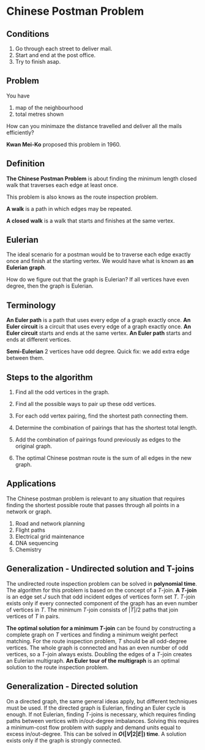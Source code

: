 # Chinese Postman Problem

## Conditions

1. Go through each street to deliver mail.
2. Start and end at the post office.
3. Try to finish asap.

## Problem

You have

1. map of the neighbourhood
2. total metres shown

How can you minimaze the distance travelled and
deliver all the mails efficiently?

**Kwan Mei-Ko** proposed this problem in 1960.

## Definition

**The Chinese Postman Problem** is about finding
the minimum length closed walk that traverses
each edge at least once.

This problem is also knows as the route inspection
problem.

**A walk** is a path in which edges may be repeated.

**A closed walk** is a walk that starts and finishes at
the same vertex.

## Eulerian

The ideal scenario for a postman would be to
traverse each edge exactly once and finish
at the starting vertex. We would have what
is known as **an Eulerian graph**.

How do we figure out that the graph is Eulerian?
If all vertices have even degree, then the graph is
Eulerian.

## Terminology

**An Euler path** is a path that uses every edge of a graph 
exactly once.
**An Euler circuit** is a circuit that uses every edge
of a graph exactly once.
**An Euler circuit** starts and ends at the same vertex.
**An Euler path** starts and ends at different vertices.

**Semi-Eulerian** 2 vertices have odd degree.
Quick fix: we add extra edge between them.

## Steps to the algorithm

1) Find all the odd vertices in the graph.

2) Find all the possible ways to pair up these odd
vertices.

3) For each odd vertex pairing, find the shortest
path connecting them.

4) Determine the combination of pairings that has
the shortest total length.

5) Add the combination of pairings found
previously as edges to the original graph.

6) The optimal Chinese postman route is the sum of
all edges in the new graph.

## Applications

The Chinese postman problem is relevant to any situation
that requires finding the shortest possible route that
passes through all points in a network or graph.

1. Road and network planning
2. Flight paths
3. Electrical grid maintenance
4. DNA sequencing
5. Chemistry

## Generalization - Undirected solution and T-joins

The undirected route inspection problem can be solved
in **polynomial time**.
The algorithm for this problem is based on the concept
of a $T$-join.
**A $T$-join** is an edge set $J$ such that odd incident edges
of vertices form set $T$.
$T$-join exists only if every connected component of
the graph has an even number of vertices in $T$.
The minimum $T$-join consists of $|T|/2$ paths that join
vertices of $T$ in pairs.

**The optimal solution for a minimum $T$-join** can be found
by constructing a complete graph on $T$ vertices and finding
a minimum weight perfect matching.
For the route inspection problem, $T$ should be all odd-degree
vertices.
The whole graph is connected and has an even number of
odd vertices, so a $T$-join always exists.
Doubling the edges of a $T$-join creates an Eulerian multigraph.
**An Euler tour of the multigraph** is an optimal solution
to the route inspection problem.

## Generalization - Directed solution

On a directed graph, the same general ideas apply, but
different techniques must be used.
If the directed graph is Eulerian, finding an Euler cycle
is enough.
If not Eulerian, finding $T$-joins is necessary, which
requires finding paths between vertices with
in/out-degree imbalances.
Solving this requires a minimum-cost flow problem with
supply and demand units equal to excess in/out-degree.
This can be solved in **$O(|V|2|E|)$ time**.
A solution exists only if the graph is strongly connected.
